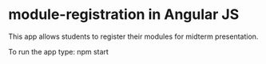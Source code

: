 # module-registration in Angular JS

This app allows students to register their modules for midterm presentation.

To run the app type:
npm start
